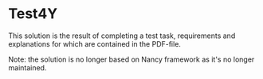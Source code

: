 # Test4Y
This solution is the result of completing a test task, requirements and explanations for which are contained in the PDF-file.

Note: the solution is no longer based on Nancy framework as it's no longer maintained.
